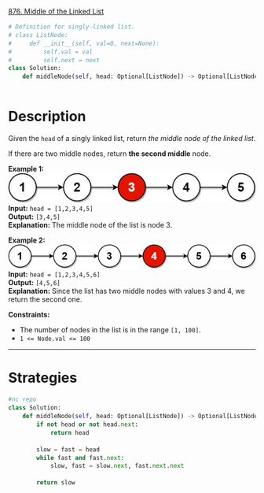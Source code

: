 [876. Middle of the Linked List](https://leetcode.com/problems/middle-of-the-linked-list/)

```python
# Definition for singly-linked list.
# class ListNode:
#     def __init__(self, val=0, next=None):
#         self.val = val
#         self.next = next
class Solution:
    def middleNode(self, head: Optional[ListNode]) -> Optional[ListNode]:
        
```

# Description

Given the `head` of a singly linked list, return _the middle node of the linked list_.

If there are two middle nodes, return **the second middle** node.

**Example 1:**  
![](!assets/attachments/Pasted%20image%2020240426151128.png)  
**Input:** `head = [1,2,3,4,5]`  
**Output:** `[3,4,5]`  
**Explanation:** The middle node of the list is node 3.

**Example 2:**  
![](!assets/attachments/Pasted%20image%2020240426151136.png)  
**Input:** `head = [1,2,3,4,5,6]`  
**Output:** `[4,5,6]`  
**Explanation:** Since the list has two middle nodes with values 3 and 4, we return the second one.

**Constraints:**
- The number of nodes in the list is in the range `[1, 100]`.
- `1 <= Node.val <= 100`

---

# Strategies


```python
#nc repo
class Solution:
    def middleNode(self, head: Optional[ListNode]) -> Optional[ListNode]:
        if not head or not head.next:
            return head

        slow = fast = head
        while fast and fast.next:
            slow, fast = slow.next, fast.next.next

        return slow

```